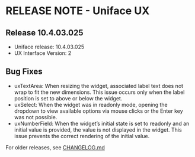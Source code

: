 # RELEASE NOTE - Uniface UX

## Release 10.4.03.025
- Uniface release: 10.4.03.025
- UX Interface Version: 2

## Bug Fixes
- uxTextArea: When resizing the widget, associated label text does not wrap to fit the new dimensions. This issue occurs only when the label position is set to above or below the widget.
- uxSelect: When the widget was in readonly mode, opening the dropdown to view available options via mouse clicks or the Enter key was not possible.
- uxNumberField: When the widget’s initial state is set to readonly and an initial value is provided, the value is not displayed in the widget. This issue prevents the correct rendering of the initial value.

For older releases, see [CHANGELOG.md](CHANGELOG.md)
